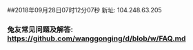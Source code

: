 ##2018年09月28日07时12分07秒 新址: 104.248.63.205
### 兔友常见问题及解答: https://github.com/wanggonging/d/blob/w/FAQ.md
